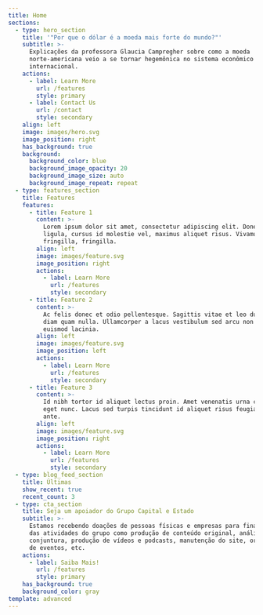 ```yaml
---
title: Home
sections:
  - type: hero_section
    title: '"Por que o dólar é a moeda mais forte do mundo?"'
    subtitle: >-
      Explicações da professora Glaucia Campregher sobre como a moeda
      norte-americana veio a se tornar hegemônica no sistema econômico
      internacional.
    actions:
      - label: Learn More
        url: /features
        style: primary
      - label: Contact Us
        url: /contact
        style: secondary
    align: left
    image: images/hero.svg
    image_position: right
    has_background: true
    background:
      background_color: blue
      background_image_opacity: 20
      background_image_size: auto
      background_image_repeat: repeat
  - type: features_section
    title: Features
    features:
      - title: Feature 1
        content: >-
          Lorem ipsum dolor sit amet, consectetur adipiscing elit. Donec nisl
          ligula, cursus id molestie vel, maximus aliquet risus. Vivamus in nibh
          fringilla, fringilla.
        align: left
        image: images/feature.svg
        image_position: right
        actions:
          - label: Learn More
            url: /features
            style: secondary
      - title: Feature 2
        content: >-
          Ac felis donec et odio pellentesque. Sagittis vitae et leo duis ut
          diam quam nulla. Ullamcorper a lacus vestibulum sed arcu non odio
          euismod lacinia.
        align: left
        image: images/feature.svg
        image_position: left
        actions:
          - label: Learn More
            url: /features
            style: secondary
      - title: Feature 3
        content: >-
          Id nibh tortor id aliquet lectus proin. Amet venenatis urna cursus
          eget nunc. Lacus sed turpis tincidunt id aliquet risus feugiat in
          ante.
        align: left
        image: images/feature.svg
        image_position: right
        actions:
          - label: Learn More
            url: /features
            style: secondary
  - type: blog_feed_section
    title: Últimas
    show_recent: true
    recent_count: 3
  - type: cta_section
    title: Seja um apoiador do Grupo Capital e Estado
    subtitle: >-
      Estamos recebendo doações de pessoas físicas e empresas para financiamento
      das atividades do grupo como produção de conteúdo original, análises de
      conjuntura, produção de vídeos e podcasts, manutenção do site, organização
      de eventos, etc.
    actions:
      - label: Saiba Mais!
        url: /features
        style: primary
    has_background: true
    background_color: gray
template: advanced
---
```


